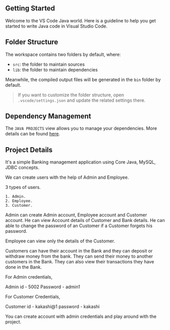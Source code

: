## Getting Started

Welcome to the VS Code Java world. Here is a guideline to help you get started to write Java code in Visual Studio Code.

## Folder Structure

The workspace contains two folders by default, where:

- `src`: the folder to maintain sources
- `lib`: the folder to maintain dependencies

Meanwhile, the compiled output files will be generated in the `bin` folder by default.

> If you want to customize the folder structure, open `.vscode/settings.json` and update the related settings there.

## Dependency Management

The `JAVA PROJECTS` view allows you to manage your dependencies. More details can be found [here](https://github.com/microsoft/vscode-java-dependency#manage-dependencies).




## Project Details

It's a simple Banking management application using Core Java, MySQL, JDBC concepts.

We can create users with the help of Admin and Employee.

3 types of users.

    1. Admin.
    2. Employee.
    3. Customer.


Admin can create Admin account, Employee account and Customer account.
He can view Account details of Customer and Bank details.
He can able to change the password of an Customer if a Customer forgets his password.


Employee can view only the details of the Customer.


Customers can have their account in the Bank and they can deposit or withdraw money from the bank.
They can send their money to another customers in the Bank.
They can also view their transactions they have done in the Bank.


For Admin credentials, 

Admin id - 5002
Password - admin1


For Customer Credentials,

Customer id - kakashi@1
password - kakashi


You can create account with admin credentials and play around with the project.
